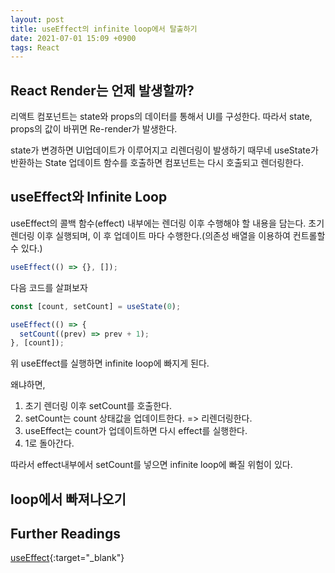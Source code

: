 ```yaml
---
layout: post
title: useEffect의 infinite loop에서 탈출하기
date: 2021-07-01 15:09 +0900
tags: React
---
```


## React Render는 언제 발생할까?

리액트 컴포넌트는 state와 props의 데이터를 통해서 UI를 구성한다. 따라서 state, props의 값이 바뀌면 Re-render가 발생한다.

state가 변경하면 UI업데이트가 이루어지고 리렌더링이 발생하기 때무네 useState가 반환하는 State 업데이트 함수를 호출하면 컴포넌트는 다시 호출되고 렌더링한다.

## useEffect와 Infinite Loop

useEffect의 콜백 함수(effect) 내부에는 렌더링 이후 수행해야 할 내용을 담는다. 초기 렌더링 이후 실행되며, 이 후 업데이트 마다 수행한다.(의존성 배열을 이용하여 컨트롤할 수 있다.)

```jsx
useEffect(() => {}, []);
```

다음 코드를 살펴보자

```jsx
const [count, setCount] = useState(0);

useEffect(() => {
  setCount((prev) => prev + 1);
}, [count]);
```

위 useEffect를 실행하면 infinite loop에 빠지게 된다.

왜냐하면,  

1. 초기 렌더링 이후 setCount를 호출한다.  
2. setCount는 count 상태값을 업데이트한다. => 리렌더링한다.  
3. useEffect는 count가 업데이트하면 다시 effect를 실행한다.  
4. 1로 돌아간다.  

따라서 effect내부에서 setCount를 넣으면 infinite loop에 빠질 위험이 있다.

## loop에서 빠져나오기

## Further Readings

[useEffect](https://ko.reactjs.org/docs/hooks-effect.html){:target="\_blank"}
